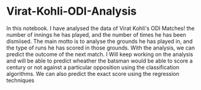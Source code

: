 # Virat-Kohli-ODI-Analysis

In this notebook. I have analysed the data of Virat Kohli's ODI Matches! the number of innings he has played, and the number of times he has been dismiised. 
The main motto is to analyse the grounds he has played in, and the type of runs he has scored in those grounds. With the analysis, we can predict the outcome of the next match.
I Will keep working on the analysis and will be able to predict wheather the batsman would be able to score a century or not against a particular opposition using the classification algorithms.
We can also predict the exact score using the regression techniques

